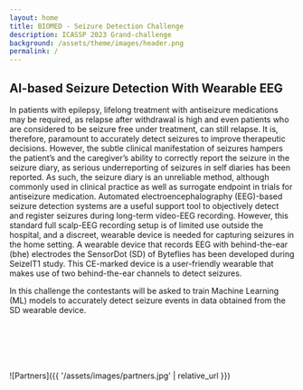 ```yaml
---
layout: home
title: BIOMED - Seizure Detection Challenge
description: ICASSP 2023 Grand-challenge
background: /assets/theme/images/header.png
permalink: /
---
```



## AI-based Seizure Detection With Wearable EEG

In patients with epilepsy, lifelong treatment with antiseizure medications may be required, as relapse after withdrawal is high and even patients who are considered to be seizure free under treatment, can still relapse. It is, therefore, paramount to accurately detect seizures to improve therapeutic decisions. However, the subtle clinical manifestation of seizures hampers the patient’s and the caregiver’s ability to correctly report the seizure in the seizure diary, as serious underreporting of seizures in self diaries has been reported. As such, the seizure diary is an unreliable method, although commonly used in clinical practice as well as surrogate endpoint in trials for antiseizure medication. Automated electroencephalography (EEG)-based seizure detection systems are a useful support tool to objectively detect and register seizures during long-term video-EEG recording. However, this standard full scalp-EEG recording setup is of limited use outside the hospital, and a discreet, wearable device is needed for capturing seizures in the home setting. A wearable device that records EEG with behind-the-ear (bhe) electrodes the SensorDot (SD) of Byteflies has been developed during SeizeIT1 study. This CE-marked device is a user-friendly wearable that makes use of two behind-the-ear channels to detect seizures.

In this challenge the contestants will be asked to train Machine Learning (ML) models to accurately detect seizure events in data obtained from the SD wearable device.

<!-- [link text](/assets/images/assets/images/partners.jpg)

[{% raw %}`[link text]({{ '/assets/images/partners.jpg' | relative_url }})`{% endraw %}]({{ '/assets/theme/images/partners.jpg' | relative_url }}) -->

\
\
\
\
\
![Partners]({{ '/assets/images/partners.jpg' | relative_url }})